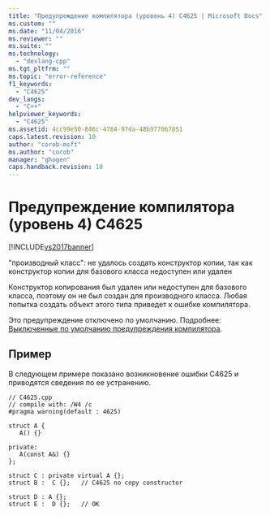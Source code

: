 ```yaml
---
title: "Предупреждение компилятора (уровень 4) C4625 | Microsoft Docs"
ms.custom: ""
ms.date: "11/04/2016"
ms.reviewer: ""
ms.suite: ""
ms.technology: 
  - "devlang-cpp"
ms.tgt_pltfrm: ""
ms.topic: "error-reference"
f1_keywords: 
  - "C4625"
dev_langs: 
  - "C++"
helpviewer_keywords: 
  - "C4625"
ms.assetid: 4cc99e50-846c-4784-97da-48b977067851
caps.latest.revision: 10
author: "corob-msft"
ms.author: "corob"
manager: "ghogen"
caps.handback.revision: 10
---
```

# Предупреждение компилятора (уровень 4) C4625
[!INCLUDE[vs2017banner](../../assembler/inline/includes/vs2017banner.md)]

"производный класс": не удалось создать конструктор копии, так как конструктор копии для базового класса недоступен или удален  
  
 Конструктор копирования был удален или недоступен для базового класса, поэтому он не был создан для производного класса.  Любая попытка создать объект этого типа приведет к ошибке компилятора.  
  
 Это предупреждение отключено по умолчанию.  Подробнее: [Выключенные по умолчанию предупреждения компилятора](../Topic/Compiler%20Warnings%20That%20Are%20Off%20by%20Default.md).  
  
## Пример  
 В следующем примере показано возникновение ошибки C4625 и приводятся сведения по ее устранению.  
  
```  
// C4625.cpp  
// compile with: /W4 /c  
#pragma warning(default : 4625)  
  
struct A {  
   A() {}  
  
private:  
   A(const A&) {}  
};  
  
struct C : private virtual A {};  
struct B :  C {};   // C4625 no copy constructor  
  
struct D : A {};  
struct E :  D {};   // OK  
```